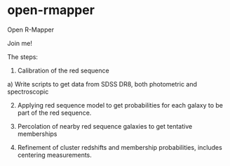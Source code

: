 open-rmapper
============

Open R-Mapper

Join me!

The steps:

1) Calibration of the red sequence

a) Write scripts to get data from SDSS DR8, both photometric and spectroscopic

2) Applying red sequence model to get probabilities for each galaxy to be part
of the red sequence.

3) Percolation of nearby red sequence galaxies to get tentative memberships

4) Refinement of cluster redshifts and membership probabilities, includes
centering measurements.
